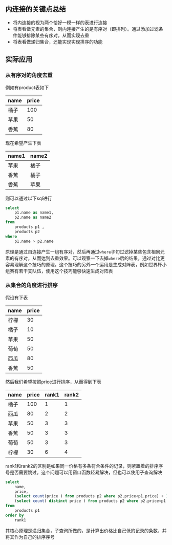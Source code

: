 ## 内连接的关键点总结

* 将内连接的视为两个恰好一模一样的表进行连接
* 将表看做元素的集合，则内连接产生的是有序对（即排列）。通过添加过滤条件能够排除某些有序对，从而实现去重
* 将表看做递归集合，还能实现实现排序的功能

## 实际应用

### 从有序对的角度去重

例如有product表如下

| name | price |
| ---- | ----- |
| 橘子 | 100   |
| 苹果 | 50    |
| 香蕉 | 80    |

现在希望产生下表

| name1 | name2 |
| ----- | ----- |
| 苹果  | 橘子  |
| 香蕉  | 橘子  |
| 香蕉  | 苹果  |

则可以通过以下sql进行

```sql
select
	p1.name as name1,
	p2.name as name2
from
	products p1 ,
	products p2
where
	p1.name > p2.name
```

原理是通过自连接产生一组有序对，然后再通过`where`子句过滤掉某些包含相同元素的有序对，从而达到去重效果。可以观察一下去掉`where`后的结果，通过对比更容易理解这个技巧的原理。这个技巧的另外一个运用是生成对阵表，例如世界杯小组赛有若干支队伍，使用这个技巧能够快速生成对阵表



### 从集合的角度进行排序



假设有下表

| name | price |
| ---- | ----- |
|柠檬	|30|
|橘子	|10|
|苹果	|50|
|葡萄	|50|
|西瓜	|80|
|香蕉	|50|



然后我们希望按照price进行排序，从而得到下表

| name | price |rank1 | rank2 |
| ---- | ----- |---- | ----- |
|橘子 |100 |1 |1|
|西瓜 |80  |2 |2|
|苹果 |50  |3 |3|
|香蕉 |50  |3 |3|
|葡萄 |50  |3 |3|
|柠檬 |30  |6 |4|

rank1和rank2的区别是如果同一价格有多条符合条件的记录，则紧跟着的排序序号是否需要跳过。这个问题可以用窗口函数轻易解决，但也可以使用子查询解决



```sql
select 
	name, 
	price,
	(select count(price ) from products p2 where p2.price<p1.price) + 1 as rank1,
	(select count( distinct price ) from products p2 where p2.price<p1.price) + 1 as rank2
from 
	products p1 
order by 
	rank1
```

其核心原理是递归集合，子查询所做的，是计算出价格比自己低的记录的条数，并将其作为自己的排序序号  